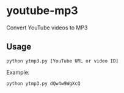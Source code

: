 # youtube-mp3
Convert YouTube videos to MP3

## Usage

`python ytmp3.py [YouTube URL or video ID]`

Example:

`python ytmp3.py dQw4w9WgXcQ`
